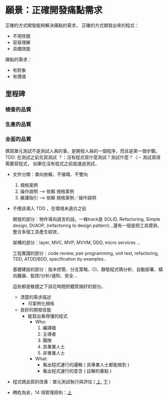 # 願景：正確開發痛點需求

正確的方式開發能夠解決痛點的需求，
正確的方式開發出來的程式：
* 不用除錯
* 容易理解
* 具備效能

痛點的需求：
* 有對象
* 有價值

## 里程碑
### 檢查的品質
### 生產的品質
### 全面的品質

撰寫單元測試不是測試人員的事，是開發人員的一個程序，而且是第一個步驟。
TDD: 在測試之前先寫測試
？：沒有程式寫什麼測試？測試什麼？〈-- 測試真得需要寫程式，
    如果在沒有程式之前就通過測試，


* 文件分類：單向依賴，不循環、不雙向
    1. 規格案例
    2. 操作說明 --> 依賴 規格案例
    3. 維護指引 --> 依賴 規格案例／操作說明
* 不應該導入 TDD ，在環境未適合之前

    開發的部分：物件導向語言的話，一條track是 SOLID, Refactoring, Simple design, DI/AOP, (refactoring to design pattern)...還有一個是把工具摸熟、整合多個工具產生綜效..

    架構的部分：layer, MVC, MVP, MVVM, DDD, micro services ...

    工程實踐的部分：code review, pair programming, unit test, refactoring, TDD, ATDD/BDD, specification by examples..

    基礎建設的部分：版本控管、分支策略、CI、靜態程式碼分析、自動部署、橫向擴展、監控/分析/通知、安全...

    這些都是敏捷之下該花時間把體質搞好的部分。
    
    * 清楚的需求描述
        * 可案例化規格
    * 良好的開發技能
        * 能寫出看得懂的程式
            * Who:
                1. 編譯器
                2. 主導者
                3. 團隊
                4. 具專業人士
                5. 非專業人士
            * What:
                * 看出程式運行的邏輯 ( 具專業人士都能做到 )
                * 看出程式運行的意含 ( 註解的重點 )


* 程式碼品質的改善：單元測試執行與評估 ( [上](https://www.youtube.com/watch?v=j27oqh0Hczw), [下](https://www.youtube.com/watch?v=pyreWbxdFP4) )
* 轉危為安，14 項管理原則：[上](https://j401f2gmail.blogspot.com/2018/02/out-of-crisis-1-14.html)